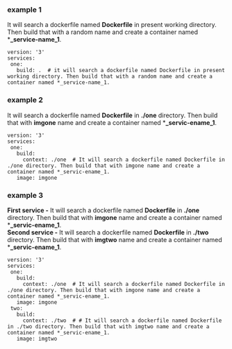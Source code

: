### example 1 
It will search a dockerfile named **Dockerfile** in present working directory. Then build that with a random name and create a container named ***_service-name_1**.
```
version: '3' 
services: 
 one: 
   build: .  # it will search a dockerfile named Dockerfile in present working directory. Then build that with a random name and create a container named *_service-name_1.
```


### example 2 
It will search a dockerfile named **Dockerfile** in **./one** directory. Then build that with **imgone** name and create a container named ***_servic-ename_1**.
```
version: '3'
services:
 one:
   build:
     context: ./one  # It will search a dockerfile named Dockerfile in ./one directory. Then build that with imgone name and create a container named *_servic-ename_1. 
   image: imgone
```

### example 3
**First service -** It will search a dockerfile named **Dockerfile** in **./one** directory. Then build that with **imgone** name and create a container named ***_servic-ename_1**. <br/>
**Second service -** It will search a dockerfile named **Dockerfile** in **./two** directory. Then build that with **imgtwo** name and create a container named ***_servic-ename_1**. <br/>
```
version: '3'
services:
 one:
   build:
     context: ./one  # It will search a dockerfile named Dockerfile in ./one directory. Then build that with imgone name and create a container named *_servic-ename_1. 
   image: imgone
 two:
   build:
     context: ./two  # # It will search a dockerfile named Dockerfile in ./two directory. Then build that with imgtwo name and create a container named *_servic-ename_1.
   image: imgtwo
```
